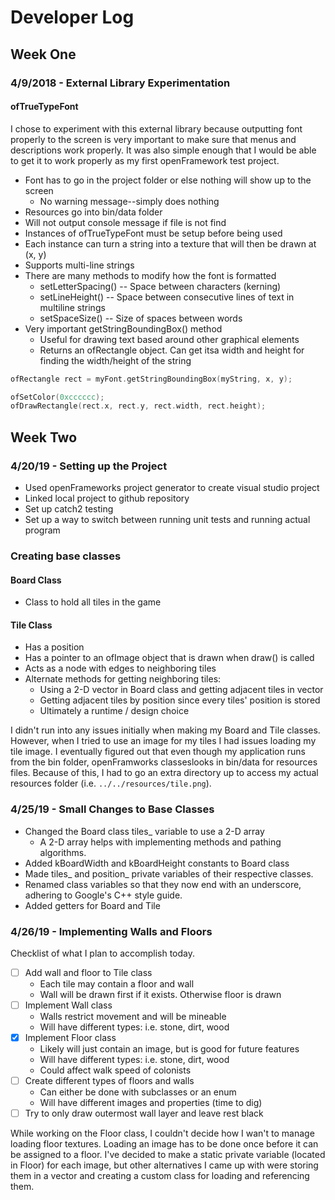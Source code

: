 # Developer Log

## Week One

### 4/9/2018 - External Library Experimentation
#### ofTrueTypeFont
I chose to experiment with this external library because outputting font properly to the screen is
very important to make sure that menus and descriptions work properly. It was also simple enough that I would be able to
get it to work properly as my first openFramework test project.
* Font has to go in the project folder or else nothing will show up to the screen
  * No warning message--simply does nothing
* Resources go into bin/data folder
* Will not output console message if file is not find
* Instances of ofTrueTypeFont must be setup before being used
* Each instance can turn a string into a texture that will then be drawn at (x, y)
* Supports multi-line strings
* There are many methods to modify how the font is formatted
  * setLetterSpacing() -- Space between characters (kerning)
  * setLineHeight() -- Space between consecutive lines of text in multiline strings
  * setSpaceSize() -- Size of spaces between words
* Very important getStringBoundingBox() method
  * Useful for drawing text based around other graphical elements
  * Returns an ofRectangle object. Can get itsa width and height for finding the width/height of the string
```cpp
ofRectangle rect = myFont.getStringBoundingBox(myString, x, y);

ofSetColor(0xcccccc);
ofDrawRectangle(rect.x, rect.y, rect.width, rect.height);
```
## Week Two

### 4/20/19 - Setting up the Project
* Used openFrameworks project generator to create visual studio project
* Linked local project to github repository
* Set up catch2 testing
* Set up a way to switch between running unit tests and running actual program

### Creating base classes
#### Board Class
* Class to hold all tiles in the game
#### Tile Class
* Has a position
* Has a pointer to an ofImage object that is drawn when draw() is called
* Acts as a node with edges to neighboring tiles
* Alternate methods for getting neighboring tiles:
	* Using a 2-D vector in Board class and getting adjacent tiles in vector
	* Getting adjacent tiles by position since every tiles' position is stored
	* Ultimately a runtime / design choice

I didn't run into any issues initially when making my Board and Tile classes. However, when 
I tried to use an image for my tiles I had issues loading my tile image. I eventually figured out
that even though my application runs from the bin folder, openFramworks classeslooks in bin/data for resources files.
Because of this, I had to go an extra directory up to access my actual resources folder
(i.e. `../../resources/tile.png`).

### 4/25/19 - Small Changes to Base Classes
* Changed the Board class tiles_ variable to use a 2-D array
	* A 2-D array helps with implementing methods and pathing algorithms.
* Added kBoardWidth and kBoardHeight constants to Board class
* Made tiles_ and position_ private variables of their respective classes.
* Renamed class variables so that they now end with an underscore, adhering to Google's C++ style guide.
* Added getters for Board and Tile

### 4/26/19 - Implementing Walls and Floors
Checklist of what I plan to accomplish today. 

- [ ] Add wall and floor to Tile class
	* Each tile may contain a floor and wall
	* Wall will be drawn first if it exists. Otherwise floor is drawn
- [ ] Implement Wall class
	* Walls restrict movement and will be mineable
	* Will have different types: i.e. stone, dirt, wood
- [x] Implement Floor class
	* Likely will just contain an image, but is good for future features
	* Will have different types: i.e. stone, dirt, wood
	* Could affect walk speed of colonists
- [ ] Create different types of floors and walls
	* Can either be done with subclasses or an enum
	* Will have different images and properties (time to dig)
- [ ] Try to only draw outermost wall layer and leave rest black

While working on the Floor class, I couldn't decide how I wan't to manage loading floor textures.
Loading an image has to be done once before it can be assigned to a floor.
I've decided to make a static private variable (located in Floor) for each image,
but other alternatives I came up with were storing them in a vector and creating a custom class
for loading and referencing them.